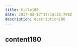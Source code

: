 ```yaml
---
title: title180
date: 2017-03-17T17:14:25.798Z
description: description180
---
```


## content180
  
